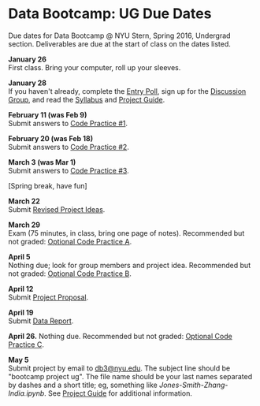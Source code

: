 # Data Bootcamp:  UG Due Dates 

Due dates for Data Bootcamp @ NYU Stern, Spring 2016, Undergrad section.  Deliverables are due at the start of class on the dates listed.   

**January 26** <br> First class.  Bring your computer, roll up your sleeves.  

**January 28** <br> If you haven't already, complete the [Entry Poll](https://docs.google.com/forms/d/1N7ugrqIQNHm_e1BLVAtaRMnC8SmSiTDMoYBy_0FYZic/viewform), sign up for the [Discussion Group](https://groups.google.com/forum/#!forum/nyu_data_bootcamp_mba), and read the [Syllabus](https://github.com/DaveBackus/Data_Bootcamp/blob/master/Documents/bootcamp_syllabus.pdf) and [Project Guide](https://github.com/DaveBackus/Data_Bootcamp/blob/master/Documents/bootcamp_project.pdf).  

**February 11 (was Feb 9)** <br> Submit answers to [Code Practice #1](https://github.com/DaveBackus/Data_Bootcamp/blob/master/Documents/bootcamp_practice_1.pdf).

**February 20 (was Feb 18)** <br> Submit answers to [Code Practice #2](https://github.com/DaveBackus/Data_Bootcamp/blob/master/Documents/bootcamp_practice_2.pdf).

**March 3 (was Mar 1)** <br> Submit answers to [Code Practice #3](https://github.com/DaveBackus/Data_Bootcamp/blob/master/Documents/bootcamp_practice_3.pdf).


[Spring break, have fun]  


**March 22** <br> Submit [Revised Project Ideas](https://github.com/DaveBackus/Data_Bootcamp/blob/master/Documents/bootcamp_project.pdf).  

**March 29** <br> Exam (75 minutes, in class, bring one page of notes).  Recommended but not graded:  [Optional Code Practice A](https://github.com/DaveBackus/Data_Bootcamp/blob/master/Documents/bootcamp_practice_a.pdf).

**April 5** <br> Nothing due; look for group members and project idea. Recommended but not graded:  [Optional Code Practice B](https://github.com/DaveBackus/Data_Bootcamp/blob/master/Documents/bootcamp_practice_b.pdf).
 
**April 12** <br> Submit [Project Proposal](https://github.com/DaveBackus/Data_Bootcamp/blob/master/Documents/bootcamp_project.pdf).  

**April 19** <br> Submit [Data Report](https://github.com/DaveBackus/Data_Bootcamp/blob/master/Documents/bootcamp_project.pdf).  

**April 26.** Nothing due.  Recommended but not graded: [Optional Code Practice C](https://github.com/DaveBackus/Data_Bootcamp/blob/master/Documents/bootcamp_practice_c.pdf).

**May 5** <br> Submit project by email to db3@nyu.edu. The subject line should be "bootcamp project ug".  The file name should be your last names separated by dashes and a short title;  eg, something like *Jones-Smith-Zhang-India.ipynb*. See [Project Guide](https://github.com/DaveBackus/Data_Bootcamp/blob/master/Documents/bootcamp_project.pdf) for additional information.
